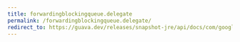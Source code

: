 ```yaml
---
title: forwardingblockingqueue.delegate
permalink: /forwardingblockingqueue.delegate/
redirect_to: https://guava.dev/releases/snapshot-jre/api/docs/com/google/common/util/concurrent/ForwardingBlockingQueue.html#delegate--
---
```

